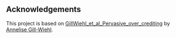 ## Acknowledgements
This project is based on [GillWiehl_et_al_Pervasive_over_crediting](https://statics.teams.cdn.office.net/evergreen-assets/safelinks/1/atp-safelinks.html) by [Annelise Gill-Wiehl](https://github.com/agillwiehl).
